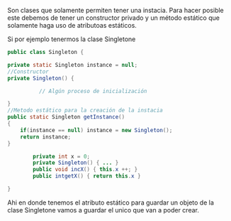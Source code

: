 Son clases que solamente permiten tener una instacia. Para hacer posible este debemos de tener un constructor privado y un método estático que solamente haga uso de atributoas estáticos.

Si por ejemplo tenermos la clase Singletone
```java
public class Singleton {

private static Singleton instance = null; 
//Constructor
private Singleton() {

          // Algún proceso de inicialización

}
//Metodo estático para la creación de la instacia
public static Singleton getInstance()
{
	if(instance == null) instance = new Singleton();
	return instance;
}

        private int x = 0;
        private Singleton() { ... }
        public void incX() { this.x ++; }
        public intgetX() { return this.x }

}
```
Ahi en donde tenemos el atributo estático para guardar un objeto de la clase Singletone vamos a guardar el unico que van a poder crear.